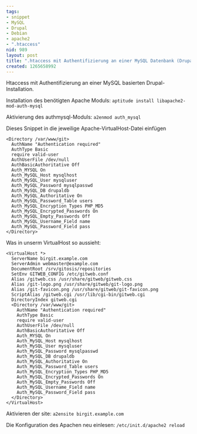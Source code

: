 ```yaml
---
tags:
- snippet
- MySQL
- Drupal
- Debian
- apache2
- ".htaccess"
nid: 989
layout: post
title: ".htaccess mit Authentifizierung an einer MySQL Datenbank (Drupal)"
created: 1265658992
---
```

Htaccess mit Authentifizierung an einer MySQL basierten Drupal-Installation.

Installation des benötigten Apache Moduls: `aptitude install libapache2-mod-auth-mysql`

Aktivierung des authmysql-Moduls: `a2enmod auth_mysql`
<!--break-->
Dieses Snippet in die jeweilige Apache-VirtualHost-Datei einfügen
```
<Directory /var/www/git>
  AuthName "Authentication required"
  AuthType Basic
  require valid-user
  AuthUserFile /dev/null
  AuthBasicAuthoritative Off
  Auth_MYSQL On
  Auth_MySQL_Host mysqlhost
  Auth_MySQL_User mysqluser
  Auth_MySQL_Password mysqlpasswd
  Auth_MySQL_DB drupaldb
  Auth_MySQL_Authoritative On
  Auth_MySQL_Password_Table users
  Auth_MySQL_Encryption_Types PHP_MD5
  Auth_MySQL_Encrypted_Passwords On
  Auth_MySQL_Empty_Passwords Off
  Auth_MySQL_Username_Field name
  Auth_MySQL_Password_Field pass
</Directory>
```

Was in unserm VirtualHost so aussieht:

```
<VirtualHost *>
  ServerName birgit.example.com
  ServerAdmin webmaster@example.com
  DocumentRoot /srv/gitosis/repositories
  SetEnv GITWEB_CONFIG /etc/gitweb.conf
  Alias /gitweb.css /usr/share/gitweb/gitweb.css
  Alias /git-logo.png /usr/share/gitweb/git-logo.png
  Alias /git-favicon.png /usr/share/gitweb/git-favicon.png
  ScriptAlias /gitweb.cgi /usr/lib/cgi-bin/gitweb.cgi
  DirectoryIndex gitweb.cgi
  <Directory /var/www/git>
    AuthName "Authentication required"
    AuthType Basic
    require valid-user
    AuthUserFile /dev/null
    AuthBasicAuthoritative Off
    Auth_MYSQL On
    Auth_MySQL_Host mysqlhost
    Auth_MySQL_User mysqluser
    Auth_MySQL_Password mysqlpasswd
    Auth_MySQL_DB drupaldb
    Auth_MySQL_Authoritative On
    Auth_MySQL_Password_Table users
    Auth_MySQL_Encryption_Types PHP_MD5
    Auth_MySQL_Encrypted_Passwords On
    Auth_MySQL_Empty_Passwords Off
    Auth_MySQL_Username_Field name
    Auth_MySQL_Password_Field pass
  </Directory>
</VirtualHost>
```

Aktivieren der site: `a2ensite birgit.example.com` 

Die Konfiguration des Apachen neu einlesen: `/etc/init.d/apache2 reload`

